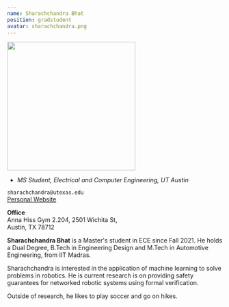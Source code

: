 ```yaml
---
name: Sharachchandra Bhat
position: gradstudent
avatar: sharachchandra.png
---
```


<img width="300" src="{{site.baseurl}}/images/people/{{page.avatar}}" data-action="zoom">

- _MS Student, Electrical and Computer Engineering, UT Austin_<br>

<i class="fa fa-envelope-o"></i> `sharachchandra@utexas.edu`<br>
<i class="fa fa-external-link"></i> [Personal Website](https://sharachchandra.github.io/)

**Office**<br>
Anna Hiss Gym 2.204, 2501 Wichita St,<br>
Austin, TX 78712

<span class="sc">**Sharachchandra Bhat**</span> is a Master's student in ECE since Fall 2021. He holds a Dual Degree, B.Tech in Engineering Design and M.Tech in Automotive Engineering, from IIT Madras. 

Sharachchandra is interested in the application of machine learning to solve problems in robotics. He is current research is on providing safety guarantees for networked robotic systems using formal verification. 

Outside of research, he likes to play soccer and go on hikes.